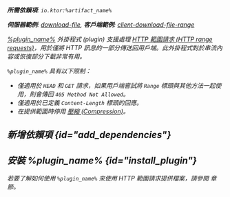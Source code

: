 [//]: # (title: 部分內容)

<primary-label ref="server-plugin"/>

<var name="artifact_name" value="ktor-server-partial-content"/>
<var name="package_name" value="io.ktor.server.plugins.partialcontent"/>
<var name="plugin_name" value="PartialContent"/>

<tldr>
<p>
<b>所需依賴項</b>: <code>io.ktor:%artifact_name%</code>
</p>
<p>
<b>伺服器範例</b>:
<a href="https://github.com/ktorio/ktor-documentation/tree/%ktor_version%/codeSnippets/snippets/download-file">download-file</a>,
<b>客戶端範例</b>:
<a href="https://github.com/ktorio/ktor-documentation/tree/%ktor_version%/codeSnippets/snippets/client-download-file-range">client-download-file-range</a>
</p>
<include from="lib.topic" element-id="native_server_supported"/>
</tldr>

[%plugin_name%](https://api.ktor.io/ktor-server/ktor-server-plugins/ktor-server-partial-content/io.ktor.server.plugins.partialcontent/-partial-content.html) 外掛程式 (plugin) 支援處理 [HTTP 範圍請求 (HTTP range requests)](https://developer.mozilla.org/en-US/docs/Web/HTTP/Range_requests)，用於僅將 HTTP 訊息的一部分傳送回用戶端。此外掛程式對於串流內容或恢復部分下載非常有用。

`%plugin_name%` 具有以下限制：
- 僅適用於 `HEAD` 和 `GET` 請求，如果用戶端嘗試將 `Range` 標頭與其他方法一起使用，則會傳回 `405 Method Not Allowed`。
- 僅適用於已定義 `Content-Length` 標頭的回應。
- 在提供範圍時停用 [壓縮 (Compression)](server-compression.md)。

## 新增依賴項 {id="add_dependencies"}

<include from="lib.topic" element-id="add_ktor_artifact_intro"/>
<include from="lib.topic" element-id="add_ktor_artifact"/>

## 安裝 %plugin_name% {id="install_plugin"}

<include from="lib.topic" element-id="install_plugin"/>
<include from="lib.topic" element-id="install_plugin_route"/>

若要了解如何使用 `%plugin_name%` 來使用 HTTP 範圍請求提供檔案，請參閱 [](server-responses.md#file) 章節。